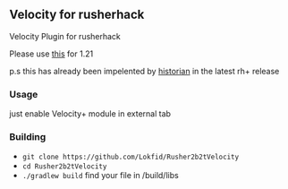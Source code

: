 ## Velocity for rusherhack

Velocity Plugin for rusherhack

Please use [this](https://github.com/Lokfid/Rusher2b2tVelocity/tree/1.21) for 1.21

p.s this has already been impelented by [historian](https://github.com/FluorideHistorian) in the latest rh+ release

### Usage
just enable Velocity+ module in external tab

### Building
 - `git clone https://github.com/Lokfid/Rusher2b2tVelocity`
 - `cd Rusher2b2tVelocity`
 - `./gradlew build`
  find your file in /build/libs
